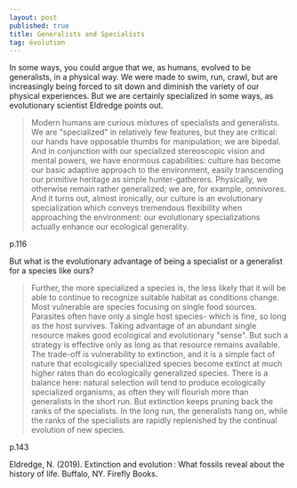```yaml
---
layout: post
published: true
title: Generalists and Specialists
tag: évolution
---
```


In some ways, you could argue that we, as humans, evolved to be generalists, in a physical way. We were made to swim, run, crawl, but are increasingly being forced to sit down and diminish the variety of our physical experiences. But we are certainly specialized in some ways, as evolutionary scientist Eldredge points out.

>Modern humans are curious mixtures of specialists and generalists. We are "specialized" in relatively few features, but they are critical: our hands have opposable thumbs for manipulation; we are bipedal. And in conjunction with our specialized stereoscopic vision and mental powers, we have enormous capabilities: culture has become our basic adaptive approach to the environment, easily transcending our primitive heritage as simple hunter-gatherers. Physically, we otherwise remain rather generalized; we are, for example, omnivores. And it turns out, almost ironically, our culture is an evolutionary specialization which conveys tremendous flexibility when approaching the environment: our evolutionary specializations actually enhance our ecological generality.

p.116

But what is the evolutionary advantage of being a specialist or a generalist for a species like ours?

>Further, the more specialized a species is, the less likely that it will be able to continue to recognize suitable habitat as conditions change. Most vulnerable are species focusing on single food sources. Parasites often have only a single host species- which is fine, so long as the host survives. Taking advantage of an abundant single resource makes good ecological and evolutionary "sense". But such a strategy is effective only as long as that resource remains available. The trade-off is vulnerability to extinction, and it is a simple fact of nature that ecologically specialized species become extinct at much higher rates than do ecologically generalized species. There is a balance here: natural selection will tend to produce ecologically specialized organisms, as often they will flourish more than generalists in the short run. But extinction keeps pruning back the ranks of the specialists. In the long run, the generalists hang on, while the ranks of the specialists are rapidly replenished by the continual evolution of new species.

p.143

Eldredge, N. (2019). Extinction and evolution : What fossils reveal about the history of life. Buffalo, NY. Firefly Books.

